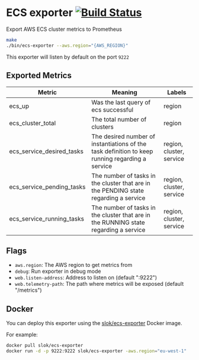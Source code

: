 # ECS exporter [![Build Status](https://travis-ci.org/slok/ecs-exporter.svg?branch=master)](https://travis-ci.org/slok/ecs-exporter)

Export AWS ECS cluster metrics to Prometheus

```bash
make
./bin/ecs-exporter --aws.region="{AWS_REGION}"
```

This exporter will listen by default on the port `9222`

## Exported Metrics

| Metric | Meaning | Labels |
| ------ | ------- | ------ |
| ecs_up | Was the last query of ecs successful | region |
| ecs_cluster_total | The total number of clusters | region |
| ecs_service_desired_tasks | The desired number of instantiations of the task definition to keep running regarding a service | region, cluster, service |
| ecs_service_pending_tasks | The number of tasks in the cluster that are in the PENDING state regarding a service | region, cluster, service |
| ecs_service_running_tasks | The number of tasks in the cluster that are in the RUNNING state regarding a service | region, cluster, service |

## Flags

* `aws.region`: The AWS region to get metrics from
* `debug`: Run exporter in debug mode
* `web.listen-address`: Address to listen on (default ":9222")
* `web.telemetry-path`: The path where metrics will be exposed (default "/metrics")

## Docker

You can deploy this exporter using the [slok/ecs-exporter]() Docker image.

For example:

```bash
docker pull slok/ecs-exporter
docker run -d -p 9222:9222 slok/ecs-exporter -aws.region="eu-west-1"
```
